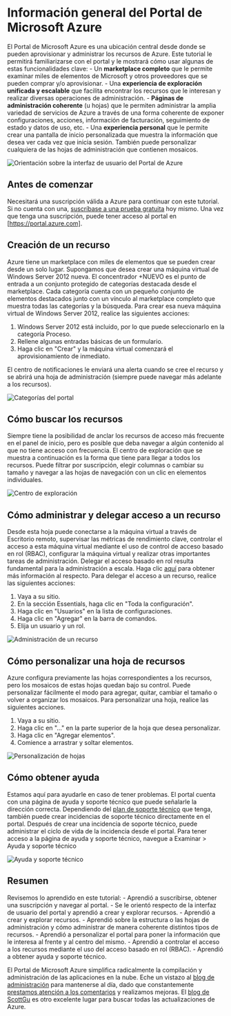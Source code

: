 <properties
	pageTitle="Información general del Portal de Microsoft Azure"
	description="Aprenda a usar el Portal de Microsoft Azure."
	services=""
	documentationCenter=""
	authors="davidwrede"
	manager="dwrede"
	editor="jimbe"/>

<tags
	ms.service="na"
	ms.workload="na"
	ms.tgt_pltfrm="na"
	ms.devlang="na" 
	ms.topic="hero-article"
	ms.date="12/16/2015"
	ms.author="dwrede"/>

# Información general del Portal de Microsoft Azure

El Portal de Microsoft Azure es una ubicación central desde donde se pueden aprovisionar y administrar los recursos de Azure. Este tutorial le permitirá familiarizarse con el portal y le mostrará cómo usar algunas de estas funcionalidades clave: - Un **marketplace completo** que le permite examinar miles de elementos de Microsoft y otros proveedores que se pueden comprar y/o aprovisionar. - Una **experiencia de exploración unificada y escalable** que facilita encontrar los recursos que le interesan y realizar diversas operaciones de administración. - **Páginas de administración coherente** (u hojas) que le permiten administrar la amplia variedad de servicios de Azure a través de una forma coherente de exponer configuraciones, acciones, información de facturación, seguimiento de estado y datos de uso, etc. - Una **experiencia personal** que le permite crear una pantalla de inicio personalizada que muestra la información que desea ver cada vez que inicia sesión. También puede personalizar cualquiera de las hojas de administración que contienen mosaicos.

 ![Orientación sobre la interfaz de usuario del Portal de Azure][UIOrientation]

## Antes de comenzar

Necesitará una suscripción válida a Azure para continuar con este tutorial. Si no cuenta con una, [suscríbase a una prueba gratuita](https://azure.microsoft.com/pricing/free-trial/) hoy mismo. Una vez que tenga una suscripción, puede tener acceso al portal en [https://portal.azure.com].

## Creación de un recurso

Azure tiene un marketplace con miles de elementos que se pueden crear desde un solo lugar. Supongamos que desea crear una máquina virtual de Windows Server 2012 nueva. El concentrador +NUEVO es el punto de entrada a un conjunto protegido de categorías destacada desde el marketplace. Cada categoría cuenta con un pequeño conjunto de elementos destacados junto con un vínculo al marketplace completo que muestra todas las categorías y la búsqueda. Para crear esa nueva máquina virtual de Windows Server 2012, realice las siguientes acciones:

1.	Windows Server 2012 está incluido, por lo que puede seleccionarlo en la categoría Proceso.  
2.	Rellene algunas entradas básicas de un formulario.
3.	Haga clic en "Crear" y la máquina virtual comenzará el aprovisionamiento de inmediato.

El centro de notificaciones le enviará una alerta cuando se cree el recurso y se abrirá una hoja de administración (siempre puede navegar más adelante a los recursos).

![Categorías del portal][PortalCategories]


## Cómo buscar los recursos

Siempre tiene la posibilidad de anclar los recursos de acceso más frecuente en el panel de inicio, pero es posible que deba navegar a algún contenido al que no tiene acceso con frecuencia. El centro de exploración que se muestra a continuación es la forma que tiene para llegar a todos los recursos. Puede filtrar por suscripción, elegir columnas o cambiar su tamaño y navegar a las hojas de navegación con un clic en elementos individuales.

![Centro de exploración][BrowseHub]

## Cómo administrar y delegar acceso a un recurso

Desde esta hoja puede conectarse a la máquina virtual a través de Escritorio remoto, supervisar las métricas de rendimiento clave, controlar el acceso a esta máquina virtual mediante el uso de control de acceso basado en rol (RBAC), configurar la máquina virtual y realizar otras importantes tareas de administración. Delegar el acceso basado en rol resulta fundamental para la administración a escala. Haga clic [aquí](role-based-access-control-configure.md) para obtener más información al respecto. Para delegar el acceso a un recurso, realice las siguientes acciones:

1.	Vaya a su sitio.
2.	En la sección Essentials, haga clic en "Toda la configuración".
3.	Haga clic en "Usuarios" en la lista de configuraciones.
4.	Haga clic en "Agregar" en la barra de comandos.
5.	Elija un usuario y un rol.

![Administración de un recurso][ManageResource]

## Cómo personalizar una hoja de recursos

Azure configura previamente las hojas correspondientes a los recursos, pero los mosaicos de estas hojas quedan bajo su control. Puede personalizar fácilmente el modo para agregar, quitar, cambiar el tamaño o volver a organizar los mosaicos. Para personalizar una hoja, realice las siguientes acciones.

1.	Vaya a su sitio.
2.	Haga clic en "..." en la parte superior de la hoja que desea personalizar.
3.	Haga clic en "Agregar elementos".
4.	Comience a arrastrar y soltar elementos.  

![Personalización de hojas][CustomizeBlades]

## Cómo obtener ayuda

Estamos aquí para ayudarle en caso de tener problemas. El portal cuenta con una página de ayuda y soporte técnico que puede señalarle la dirección correcta. Dependiendo del [plan de soporte técnico](https://azure.microsoft.com/support/plans/) que tenga, también puede crear incidencias de soporte técnico directamente en el portal. Después de crear una incidencia de soporte técnico, puede administrar el ciclo de vida de la incidencia desde el portal. Para tener acceso a la página de ayuda y soporte técnico, navegue a Examinar > Ayuda y soporte técnico

![Ayuda y soporte técnico][HelpSupport]

## Resumen

Revisemos lo aprendido en este tutorial: - Aprendió a suscribirse, obtener una suscripción y navegar al portal. - Se le orientó respecto de la interfaz de usuario del portal y aprendió a crear y explorar recursos. - Aprendió a crear y explorar recursos. - Aprendió sobre la estructura o las hojas de administración y cómo administrar de manera coherente distintos tipos de recursos. - Aprendió a personalizar el portal para poner la información que le interesa al frente y al centro del mismo. - Aprendió a controlar el acceso a los recursos mediante el uso del acceso basado en rol (RBAC). - Aprendió a obtener ayuda y soporte técnico.

El Portal de Microsoft Azure simplifica radicalmente la compilación y administración de las aplicaciones en la nube. Eche un vistazo al [blog de administración](https://azure.microsoft.com/blog/topics/management/) para mantenerse al día, dado que constantemente [prestamos atención a los comentarios](https://feedback.azure.com/forums/223579-azure-preview-portal/) y realizamos mejoras. El [blog de ScottGu](http://weblogs.asp.net/scottgu) es otro excelente lugar para buscar todas las actualizaciones de Azure.

[UIOrientation]: ./media/azure-portal-how-to-use/azure_portal_1.png
[PortalCategories]: ./media/azure-portal-how-to-use/azure_portal_2.png
[BrowseHub]: ./media/azure-portal-how-to-use/azure_portal_3.png
[ManageResource]: ./media/azure-portal-how-to-use/azure_portal_4.png
[CustomizeBlades]: ./media/azure-portal-how-to-use/azure_portal_5.png
[HelpSupport]: ./media/azure-portal-how-to-use/azure_portal_6.png

<!---HONumber=AcomDC_0128_2016-->